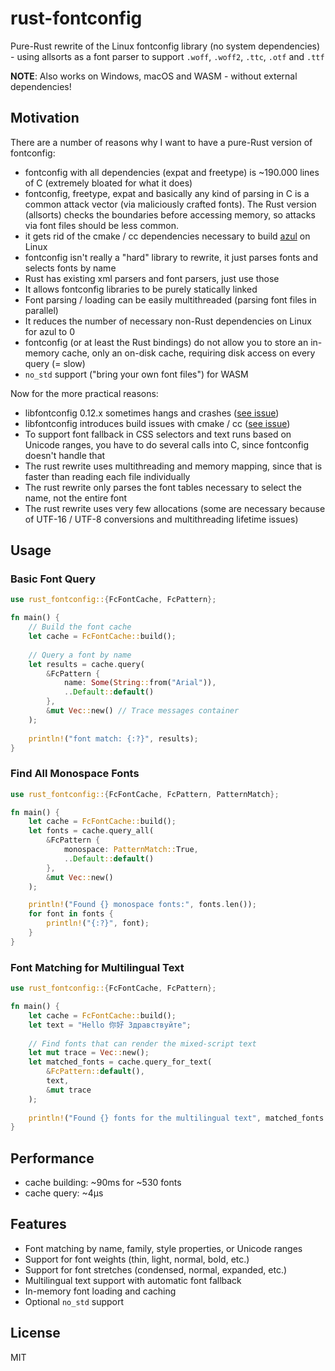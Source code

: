 # rust-fontconfig

Pure-Rust rewrite of the Linux fontconfig library (no system dependencies) - using allsorts as a font parser to support `.woff`, `.woff2`, `.ttc`, `.otf` and `.ttf`

**NOTE**: Also works on Windows, macOS and WASM - without external dependencies!

## Motivation

There are a number of reasons why I want to have a pure-Rust version of fontconfig:

- fontconfig with all dependencies (expat and freetype) is ~190.000 lines of C (extremely bloated for what it does)
- fontconfig, freetype, expat and basically any kind of parsing in C is a common attack vector (via maliciously crafted fonts). The Rust version (allsorts) checks the boundaries before accessing memory, so attacks via font files should be less common.
- it gets rid of the cmake / cc dependencies necessary to build [azul](https://azul.rs) on Linux
- fontconfig isn't really a "hard" library to rewrite, it just parses fonts and selects fonts by name
- Rust has existing xml parsers and font parsers, just use those
- It allows fontconfig libraries to be purely statically linked
- Font parsing / loading can be easily multithreaded (parsing font files in parallel)
- It reduces the number of necessary non-Rust dependencies on Linux for azul to 0
- fontconfig (or at least the Rust bindings) do not allow you to store an in-memory cache, only an on-disk cache, requiring disk access on every query (= slow)
- `no_std` support ("bring your own font files") for WASM
 
Now for the more practical reasons:

- libfontconfig 0.12.x sometimes hangs and crashes ([see issue](https://github.com/maps4print/azul/issues/110))
- libfontconfig introduces build issues with cmake / cc ([see issue](https://github.com/maps4print/azul/issues/206))
- To support font fallback in CSS selectors and text runs based on Unicode ranges, you have to do several calls into C, since fontconfig doesn't handle that
- The rust rewrite uses multithreading and memory mapping, since that is faster than reading each file individually
- The rust rewrite only parses the font tables necessary to select the name, not the entire font
- The rust rewrite uses very few allocations (some are necessary because of UTF-16 / UTF-8 conversions and multithreading lifetime issues)

## Usage

### Basic Font Query

```rust
use rust_fontconfig::{FcFontCache, FcPattern};

fn main() {
    // Build the font cache
    let cache = FcFontCache::build();
    
    // Query a font by name
    let results = cache.query(
        &FcPattern {
            name: Some(String::from("Arial")),
            ..Default::default()
        },
        &mut Vec::new() // Trace messages container
    );
    
    println!("font match: {:?}", results);
}
```

### Find All Monospace Fonts

```rust
use rust_fontconfig::{FcFontCache, FcPattern, PatternMatch};

fn main() {
    let cache = FcFontCache::build();
    let fonts = cache.query_all(
        &FcPattern {
            monospace: PatternMatch::True,
            ..Default::default()
        },
        &mut Vec::new()
    );

    println!("Found {} monospace fonts:", fonts.len());
    for font in fonts {
        println!("{:?}", font);
    }
}
```

### Font Matching for Multilingual Text

```rust
use rust_fontconfig::{FcFontCache, FcPattern};

fn main() {
    let cache = FcFontCache::build();
    let text = "Hello 你好 Здравствуйте";
    
    // Find fonts that can render the mixed-script text
    let mut trace = Vec::new();
    let matched_fonts = cache.query_for_text(
        &FcPattern::default(),
        text,
        &mut trace
    );
    
    println!("Found {} fonts for the multilingual text", matched_fonts.len());
}
```

## Performance

- cache building: ~90ms for ~530 fonts
- cache query: ~4µs

## Features

- Font matching by name, family, style properties, or Unicode ranges
- Support for font weights (thin, light, normal, bold, etc.)
- Support for font stretches (condensed, normal, expanded, etc.)
- Multilingual text support with automatic font fallback
- In-memory font loading and caching
- Optional `no_std` support

## License

MIT